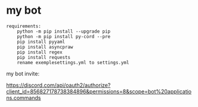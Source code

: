 # my bot 

    requirements:
        python -m pip install --upgrade pip
        python -m pip install py-cord --pre
        pip install pyyaml
        pip install asyncpraw
        pip install regex
        pip install requests
        rename exemplesettings.yml to settings.yml

my bot invite:

https://discord.com/api/oauth2/authorize?client_id=856827178738384896&permissions=8&scope=bot%20applications.commands